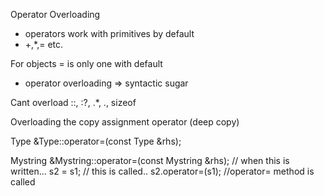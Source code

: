 Operator Overloading 

- operators work with primitives by default  
- +,*,= etc.

For objects = is only one with default
-  operator overloading => syntactic sugar 

Cant overload
::, :?, .*, ., sizeof

Overloading the copy assignment operator (deep copy)

Type &Type::operator=(const Type &rhs);

Mystring &Mystring::operator=(const Mystring &rhs);
// when this is  written...
s2 = s1;
// this is called..
s2.operator=(s1); //operator= method is called


